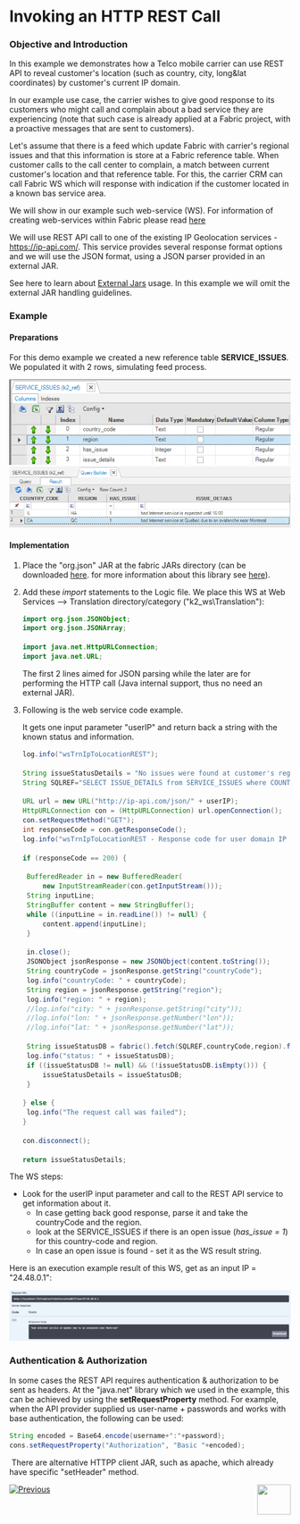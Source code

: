 # Invoking an HTTP REST Call

### Objective and Introduction

In this example we demonstrates how a Telco mobile carrier can use REST API to reveal customer's location (such as country, city, long&lat coordinates) by customer's current IP domain. 

In our example use case, the carrier wishes to give good response to its customers who might call and complain about a bad service they are experiencing (note that such case is already applied at a Fabric project, with a proactive messages that are sent to customers). 

Let's assume that there is a feed which update Fabric with carrier's regional issues and that this information is store at a Fabric reference table. When customer calls to the call center to complain, a match between current customer's location and that reference table. For this, the carrier CRM can call Fabric WS which will response with indication if the customer located in a known bas service area.     

We will show in our example such web-service (WS). For information of creating web-services within Fabric please read [here](/articles/15_web_services_and_graphit/03_create_a_web_service.md)

We will use REST API call to one of the existing IP Geolocation services - https://ip-api.com/. This service provides several response format options and we will use the JSON format, using a JSON parser provided in an external JAR. 

See here to learn about [External Jars](/articles/31_external_resources/01_external_jars.md) usage. In this example we will omit the external JAR handling guidelines.



### Example 

#### Preparations

For this demo example we created a new reference table **SERVICE_ISSUES**. We populated it with 2 rows, simulating feed process.



<img src="images/service_issues.png" alt="image" style="zoom:90%;" /><img src="images/service_issues_data.png" alt="image" style="zoom:80%;" />

#### Implementation

1. Place the "org.json" JAR at the fabric JARs directory (can be downloaded [here](https://mvnrepository.com/artifact/org.json/json). for more information about this library see [here](https://github.com/stleary/JSON-java)). 

2. Add these *import* statements to the Logic file. We place this WS at Web Services --> Translation directory/category ("k2_ws\Translation"):

   ```java
   import org.json.JSONObject;
   import org.json.JSONArray;
   
   import java.net.HttpURLConnection;
   import java.net.URL;
   ```

   The first 2 lines aimed for JSON parsing while the later are for performing the HTTP call (Java internal support, thus no need an external JAR). 

3. Following is the web service code example. 

   It gets one input parameter "userIP" and return back a string with the known status and information. 

   ```java
   log.info("wsTrnIpToLocationREST");
   
   String issueStatusDetails = "No issues were found at customer's region";
   String SQLREF="SELECT ISSUE_DETAILS from SERVICE_ISSUES where COUNTRY_CODE = ? and REGION = ? and HAS_ISSUE = 1";
   
   URL url = new URL("http://ip-api.com/json/" + userIP);
   HttpURLConnection con = (HttpURLConnection) url.openConnection();
   con.setRequestMethod("GET");
   int responseCode = con.getResponseCode();
   log.info("wsTrnIpToLocationREST - Response code for user domain IP " + userIP + ": " + responseCode);
   
   if (responseCode == 200) { 
   
   	BufferedReader in = new BufferedReader(
     	new InputStreamReader(con.getInputStream()));
   	String inputLine;
   	StringBuffer content = new StringBuffer();
   	while ((inputLine = in.readLine()) != null) {
       	content.append(inputLine);
   	}
   	
   	in.close();
   	JSONObject jsonResponse = new JSONObject(content.toString());
   	String countryCode = jsonResponse.getString("countryCode"); 
   	log.info("countryCode: " + countryCode);	
   	String region = jsonResponse.getString("region");
   	log.info("region: " + region);
   	//log.info("city: " + jsonResponse.getString("city"));
   	//log.info("lon: " + jsonResponse.getNumber("lon"));	
   	//log.info("lat: " + jsonResponse.getNumber("lat"));
   	
   	String issueStatusDB = fabric().fetch(SQLREF,countryCode,region).firstValue().toString();
   	log.info("status: " + issueStatusDB);
   	if ((issueStatusDB != null) && (!issueStatusDB.isEmpty())) {
   		issueStatusDetails = issueStatusDB;
   	}
   	
   } else {
   	log.info("The request call was failed");
   }
   
   con.disconnect();
   
   return issueStatusDetails;
   
   ```
   
The WS steps:
   
* Look for the userIP input parameter and call to the REST API service to get information about it.
   * In case getting back good response, parse it and take the countryCode and the region.
   * look at the SERVICE_ISSUES if there is an open issue (*has_issue = 1*) for this country-code and region.
   * In case an open issue is found - set it as the WS result string. 
   

   
Here is an execution example result of this WS, get as an input IP = "24.48.0.1":
   
<img src="images/REST_examle_results.png" alt="image"  />
   

   
   ### Authentication & Authorization
   
   In some cases the REST API requires authentication & authorization to be sent as headers. At the "java.net" library which we used in the example, this can be achieved by using the **setRequestProperty** method. For example, when the API provider supplied us user-name + passwords and works with base authentication, the following can be used:
   
   ```java
   String encoded = Base64.encode(username+":"+password);
   cons.setRequestProperty("Authorization", "Basic "+encoded);
   ```

​		There are alternative HTTPP client JAR, such as apache, which already have specific "setHeader" method.



[![Previous](/articles/images/Previous.png)](/articles/31_external_resources/02_invoke_remote_server_calls.md)[<img align="right" width="60" height="54" src="/articles/images/Next.png">](/articles/31_external_resources/04_invoke_soap_call_example.md)